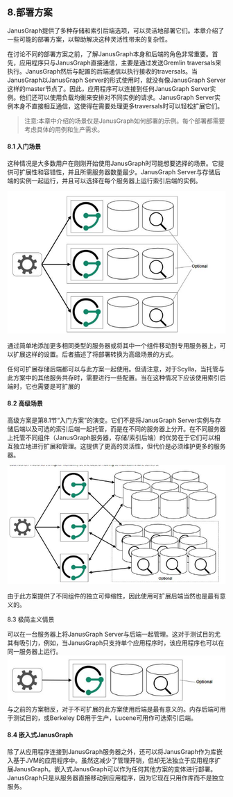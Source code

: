8.部署方案
---
JanusGraph提供了多种存储和索引后端选项，可以灵活地部署它们。本章介绍了一些可能的部署方案，以帮助解决这种灵活性带来的复杂性。  

在讨论不同的部署方案之前，了解JanusGraph本身和后端的角色非常重要。首先，应用程序只与JanusGraph直接通信，主要是通过发送Gremlin traversals来执行。JanusGraph然后与配置的后端通信以执行接收的traversals。当JanusGraph以JanusGraph Server的形式使用时，就没有像JanusGraph Server 这样的master节点了。因此，应用程序可以连接到任何JanusGraph Server实例。他们还可以使用负载均衡来安排对不同实例的请求。JanusGraph Server实例本身不直接相互通信，这使得在需要处理更多traversals时可以轻松扩展它们。  

>注意:本章中介绍的场景仅是JanusGraph如何部署的示例。每个部署都需要考虑具体的用例和生产需求。  

#### 8.1 入门场景
这种情况是大多数用户在刚刚开始使用JanusGraph时可能想要选择的场景。它提供可扩展性和容错性，并且所需服务器数量最少。JanusGraph Server与存储后端的实例一起运行，并且可以选择在每个服务器上运行索引后端的实例。

![Alt text](../img/8.1.jpg)

通过简单地添加更多相同类型的服务器或将其中一个组件移动到专用服务器上，可以扩展这样的设置。后者描述了将部署转换为高级场景的方式。

任何可扩展存储后端都可以与此方案一起使用。但请注意，对于Scylla，当托管与此方案中的其他服务共存时，需要进行一些配置。当在这种情况下应该使用索引后端时，它也需要是可扩展的
#### 8.2 高级场景

高级方案是第8.1节“入门方案”的演变。它们不是将JanusGraph Server实例与存储后端以及可选的索引后端一起托管，而是在不同的服务器上分开。在不同服务器上托管不同组件（JanusGraph服务器，存储/索引后端）的优势在于它们可以相互独立地进行扩展和管理。这提供了更高的灵活性，但代价是必须维护更多的服务器。

![Alt text](../img/8.2.jpg)

由于此方案提供了不同组件的独立可伸缩性，因此使用可扩展后端当然也是最有意义的。

8.3 极简主义情景

可以在一台服务器上将JanusGraph Server与后端一起管理。这对于测试目的尤其有吸引力，例如，当JanusGraph只支持单个应用程序时，该应用程序也可以在同一服务器上运行。
![Alt text](../img/8.3.jpg)
与之前的方案相反，对于不可扩展的此方案使用后端是最有意义的。内存后端可用于测试目的，或Berkeley DB用于生产，Lucene可用作可选索引后端。


#### 8.4 嵌入式JanusGraph
除了从应用程序连接到JanusGraph服务器之外，还可以将JanusGraph作为库嵌入基于JVM的应用程序中。虽然这减少了管理开销，但却无法独立于应用程序扩展JanusGraph。嵌入式JanusGraph可以作为任何其他方案的变体进行部署。JanusGraph只是从服务器直接移动到应用程序，因为它现在只用作库而不是独立服务。